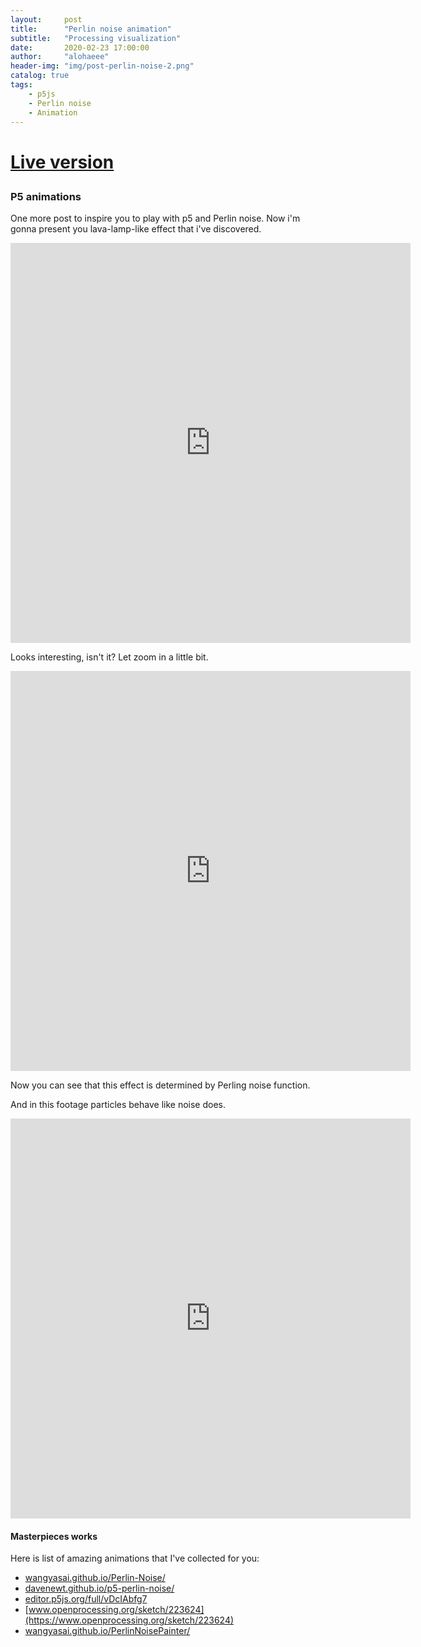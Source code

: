 ```yaml
---
layout:     post
title:      "Perlin noise animation"
subtitle:   "Processing visualization"
date:       2020-02-23 17:00:00
author:     "alohaeee"
header-img: "img/post-perlin-noise-2.png"
catalog: true
tags:
    - p5js
    - Perlin noise
    - Animation
---
```


<h1>
<p>
<a href="https://alohaeee.github.io/code/lava-lamp-noise.html">Live version</a>
</p>
</h1>

### P5 animations
One more post to inspire you to play with p5 and Perlin noise. Now i'm gonna present you lava-lamp-like effect that i've discovered.

<iframe src="https://player.vimeo.com/video/393112244" width="640" height="640" frameborder="0" allow="autoplay; fullscreen" allowfullscreen></iframe>

Looks interesting, isn't it? Let zoom in a little bit.

<iframe src="https://player.vimeo.com/video/393112180" width="640" height="640" frameborder="0" allow="autoplay; fullscreen" allowfullscreen></iframe>

Now you can see that this effect is determined by Perling noise function. 


And in this footage particles behave like noise does.
<iframe src="https://player.vimeo.com/video/393112384" width="640" height="640" frameborder="0" allow="autoplay; fullscreen" allowfullscreen></iframe>

#### Masterpieces works

Here is list of amazing animations that I've collected for you:

- [wangyasai.github.io/Perlin-Noise/](https://wangyasai.github.io/Perlin-Noise/)
- [davenewt.github.io/p5-perlin-noise/](https://davenewt.github.io/p5-perlin-noise/)
- [editor.p5js.org/full/vDcIAbfg7](https://editor.p5js.org/full/vDcIAbfg7)
- [www.openprocessing.org/sketch/223624](https://www.openprocessing.org/sketch/223624)
- [wangyasai.github.io/PerlinNoisePainter/](https://wangyasai.github.io/PerlinNoisePainter/)

